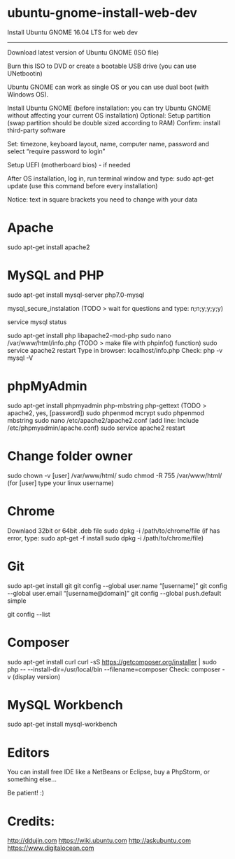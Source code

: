 # ubuntu-gnome-install-web-dev
Install Ubuntu GNOME 16.04 LTS for web dev

-----
Download latest version of Ubuntu GNOME (ISO file)

Burn this ISO to DVD or create a bootable USB drive (you can use UNetbootin)
    
Ubuntu GNOME can work as single OS or you can use dual boot (with Windows OS).

Install Ubuntu GNOME (before installation: you can try Ubuntu GNOME without affecting your current OS installation)
    Optional: Setup partition (swap partition should be double sized according to RAM)
    Confirm: install third-party software

Set: timezone, keyboard layout, name, computer name, password and select “require password to login”

Setup UEFI (motherboard bios) - if needed

After OS installation, log in, run terminal window and type: 
sudo apt-get update
(use this command before every installation)

Notice: text in square brackets you need to change with your data

# Apache
sudo apt-get install apache2

# MySQL and PHP
sudo apt-get install mysql-server php7.0-mysql

mysql_secure_instalation   (TODO > wait for questions and type: n;n;y;y;y;y)

service mysql status

sudo apt-get install php libapache2-mod-php
sudo nano /var/www/html/info.php (TODO > make file with phpinfo() function)
sudo service apache2 restart
Type in browser: localhost/info.php
Check: 
php -v
mysql -V

# phpMyAdmin
sudo apt-get install phpmyadmin php-mbstring php-gettext (TODO > apache2, yes, [password])
sudo phpenmod mcrypt
sudo phpenmod mbstring
sudo nano /etc/apache2/apache2.conf (add line: Include /etc/phpmyadmin/apache.conf)
sudo service apache2 restart

# Change folder owner
sudo chown -v [user] /var/www/html/
sudo chmod -R 755 /var/www/html/
(for [user] type your linux username)

# Chrome
Downlaod 32bit or 64bit .deb file
sudo dpkg -i /path/to/chrome/file
(if has error, type: 
sudo apt-get -f install
sudo dpkg -i /path/to/chrome/file)

# Git
sudo apt-get install git
git config --global user.name “[username]”
git config --global user.email “[username@domain]”
git config --global push.default simple

git config --list

# Composer
sudo apt-get install curl
curl -sS https://getcomposer.org/installer | sudo php -- --install-dir=/usr/local/bin --filename=composer
Check:
composer -v (display version)

# MySQL Workbench
sudo apt-get install mysql-workbench

# Editors
You can install free IDE like a NetBeans or Eclipse, buy a PhpStorm, or something else...

Be patient! :)

# Credits:
http://ddujin.com
https://wiki.ubuntu.com
http://askubuntu.com
https://www.digitalocean.com
